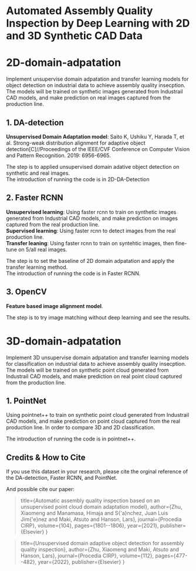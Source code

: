 # Automated Assembly Quality Inspection by Deep Learning with 2D and 3D Synthetic CAD Data

# 2D-domain-adpatation
Implement unsupervise domain adpatation and transfer learning models for object detection on industrial data to achieve assembly quality insecption. The models will be trained on synthetic images generated from Industrail CAD models, and make prediction on real images captured from the production line. 

## 1. DA-detection  
**Unsupervised Domain Adaptation model**: Saito K, Ushiku Y, Harada T, et al. Strong-weak distribution alignment for adaptive object detection[C]//Proceedings of the IEEE/CVF Conference on Computer Vision and Pattern Recognition. 2019: 6956-6965.  

The step is to applied unsupervised domain adative object detection on synthetic and real images.   
The introduction of running the code is in 2D-DA-Detection  

## 2. Faster RCNN  
**Unsupervised learning**: Using faster rcnn to train on synthetic images generated from Industrial CAD models, and make prediction on images captured from the real production line.  
**Supervised learning**: Using faster rcnn to detect images from the real production line.    
**Transfer leaning**: Using faster rcnn to train on syntehtic images, then fine-tune on 5/all real images.   

The step is to set the baseline of 2D domain adpatation and apply the transfer learning method.   
The introduction of running the code is in Faster RCNN.  

## 3. OpenCV
**Feature based image alignment model**.   

The step is to try image matching without deep learning and see the results.   

# 3D-domain-adpatation
Implement 3D unsupervise domain adpatation  and transfer learning models for classification on industrial data to achieve assembly quality insecption. The models will be trained on synthetic  point cloud generated from Industrail CAD models, and make prediction on real point cloud captured from the production line.   

## 1. PointNet 
Using pointnet++ to train on synthetic point cloud generated from Industrail CAD models, and make prediction on point cloud captured from the real production line.
In order to compare 3D and 2D classification.   

The introduction of running the code is in pointnet++.  

## Credits & How to Cite
If you use this dataset in your research, please cite the orginal reference of the DA-detection, Faster RCNN, and PointNet. 

And possible cite our paper:

>   title={Automatic assembly quality inspection based on an unsupervised point cloud domain adaptation model},
>   author={Zhu, Xiaomeng and Manamasa, Himaja and S{\'a}nchez, Juan Luis Jim{\'e}nez and Maki, Atsuto and Hanson, Lars},
>   journal={Procedia CIRP},
>   volume={104},
>   pages={1801--1806},
>   year={2021},
>   publisher={Elsevier}
> }

>   title={Unsupervised domain adaptive object detection for assembly quality inspection},
>   author={Zhu, Xiaomeng and Maki, Atsuto and Hanson, Lars},
>   journal={Procedia CIRP},
>   volume={112},
>   pages={477--482},
>   year={2022},
>   publisher={Elsevier}
> }

